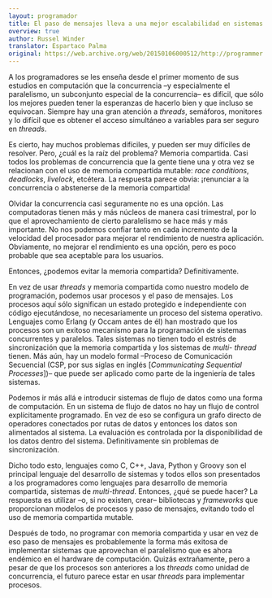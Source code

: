```yaml
---
layout: programador
title: El paso de mensajes lleva a una mejor escalabilidad en sistemas paralelos
overview: true
author: Russel Winder
translator: Espartaco Palma
original: https://web.archive.org/web/20150106000512/http://programmer.97things.oreilly.com/wiki/index.php/Message_Passing_Leads_to_Better_Scalability_in_Parallel_Systems
---
```


A los programadores se les enseña desde el primer momento de sus
estudios en computación que la concurrencia –y especialmente el
paralelismo, un subconjunto especial de la concurrencia– es difícil, que
sólo los mejores pueden tener la esperanzas de hacerlo bien y que
incluso se equivocan. Siempre hay una gran atención a _threads_,
semáforos, monitores y lo difícil que es obtener el acceso simultáneo a
variables para ser seguro en _threads_.

Es cierto, hay muchos problemas difíciles, y pueden ser muy difíciles de
resolver. Pero, ¿cuál es la raíz del problema? Memoria compartida. Casi
todos los problemas de concurrencia que la gente tiene una y otra vez se
relacionan con el uso de memoria compartida mutable: _race conditions_,
_deadlocks_, _livelock_, etcétera. La respuesta parece obvia: ¡renunciar
a la concurrencia o abstenerse de la memoria compartida!

Olvidar la concurrencia casi seguramente no es una opción. Las
computadoras tienen más y más núcleos de manera casi trimestral, por lo
que el aprovechamiento de cierto paralelismo se hace más y más
importante. No nos podemos confiar tanto en cada incremento de la
velocidad del procesador para mejorar el rendimiento de nuestra
aplicación. Obviamente, no mejorar el rendimiento es una opción, pero es
poco probable que sea aceptable para los usuarios.

Entonces, ¿podemos evitar la memoria compartida? Definitivamente.

En vez de usar _threads_ y memoria compartida como nuestro modelo de
programación, podemos usar procesos y el paso de mensajes. Los procesos
aquí sólo significan un estado protegido e independiente con código
ejecutándose, no necesariamente un proceso del sistema operativo.
Lenguajes como Erlang (y Occam antes de él) han mostrado que los
procesos son un exitoso mecanismo para la programación de sistemas
concurrentes y paralelos. Tales sistemas no tienen todo el estrés de
sincronización que la memoria compartida y los sistemas de _multi-
thread_ tienen. Más aún, hay un modelo formal –Proceso de Comunicación
Secuencial (CSP, por sus siglas en inglés \[_Communicating Sequential
Processes_\])– que puede ser aplicado como parte de la ingeniería de
tales sistemas.

Podemos ir más allá e introducir sistemas de flujo de datos como una
forma de computación. En un sistema de flujo de datos no hay un flujo de
control explícitamente programado. En vez de eso se configura un grafo
directo de operadores conectados por rutas de datos y entonces los datos
son alimentados al sistema. La evaluación es controlada por la
disponibilidad de los datos dentro del sistema. Definitivamente sin
problemas de sincronización.

Dicho todo esto, lenguajes como C, C++, Java, Python y Groovy son el
principal lenguaje del desarrollo de sistemas y todos ellos son
presentados a los programadores como lenguajes para desarrollo de
memoria compartida, sistemas de _multi-thread_. Entonces, ¿qué se puede
hacer? La respuesta es utilizar –o, si no existen, crear– bibliotecas y
_frameworks_ que proporcionan modelos de procesos y paso de mensajes,
evitando todo el uso de memoria compartida mutable.

Después de todo, no programar con memoria compartida y usar en vez de
eso paso de mensajes es probablemente la forma más exitosa de
implementar sistemas que aprovechan el paralelismo que es ahora endémico
en el hardware de computación. Quizás extrañamente, pero a pesar de que
los procesos son anteriores a los _threads_ como unidad de concurrencia,
el futuro parece estar en usar _threads_ para implementar procesos.
